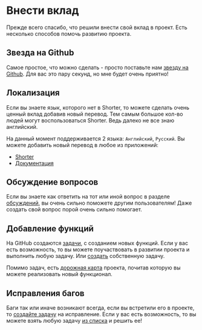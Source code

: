 # Внести вклад

Прежде всего спасибо, что решили внести свой вклад в проект. Есть несколько способов помочь развитию проекта.

## Звезда на Github

Самое простое, что можно сделать - просто поставьте нам [звезду на Github](https://github.com/hywax/shorter). Для вас это пару секунд, но мне будет очень приятно!

## Локализация

Если вы знаете язык, которого нет в Shorter, то можете сделать очень ценный вклад добавив новый перевод.
Тем самым большое кол-во людей могут воспользоваться Shorter. Ведь далеко не все знаю английский.

На данный момент поддерживается 2 языка: `Английский`, `Русский`. Вы можете добавить новый перевод
в любое из приложений:

* [Shorter](https://github.com/hywax/shorter/tree/main/apps/web/app/locales)
* [Документация](https://github.com/hywax/shorter/tree/main/apps/docs)

## Обсуждение вопросов

Если вы знаете как ответить на тот или иной вопрос в разделе [обсуждений](https://github.com/hywax/shorter/discussions),
вы очень сильно поможете другим пользователям! Даже создать свой вопрос порой очень сильно помогает.

## Добавление функций

На GitHub создаются [задачи](https://github.com/hywax/shorter/issues?q=is%3Aissue+is%3Aopen+label%3Aenhancement), с созданием новых функций.
Если у вас есть возможность, то вы можете поучаствовать в развитии проекта и выполнить любую задачу. Или [создать](https://github.com/hywax/shorter/issues/new?assignees=&labels=pending%2Cenhancement&projects=&template=enhancement.yml) собственную задачу.

Помимо задач, есть [дорожная карта](../extra/roadmap.md) проекта, почитав которую вы можете реализовать новый функционал.

## Исправления багов

Баги так или иначе возникают всегда, если вы встретили его в проекте, то [создайте задачу](https://github.com/hywax/shorter/issues/new?assignees=hywax&labels=bug%2Cpending&projects=&template=bug-report.yaml) на исправление.
Если у вас есть возможность, то вы можете взять любую задачу [из списка](https://github.com/hywax/shorter/issues?q=is%3Aissue+is%3Aopen+label%3Abug) и решить ее!
